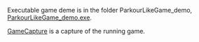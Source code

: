 Executable game deme is in the folder ParkourLikeGame_demo, [ParkourLikeGame_demo.exe](ParkourLikeGame_demo/ParkourLikeGame_demo.exe).

[GameCapture](ParkourLikeGame_demo/GameCapture.PNG) is a capture of the running game.
